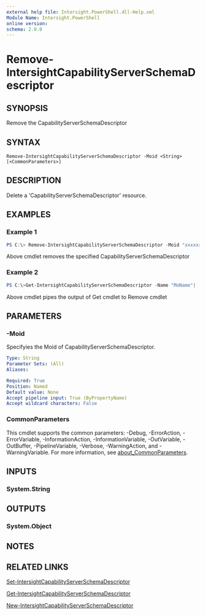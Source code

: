 ```yaml
---
external help file: Intersight.PowerShell.dll-Help.xml
Module Name: Intersight.PowerShell
online version:
schema: 2.0.0
---
```


# Remove-IntersightCapabilityServerSchemaDescriptor

## SYNOPSIS
Remove the CapabilityServerSchemaDescriptor

## SYNTAX

```
Remove-IntersightCapabilityServerSchemaDescriptor -Moid <String> [<CommonParameters>]
```

## DESCRIPTION
Delete a &apos;CapabilityServerSchemaDescriptor&apos; resource.

## EXAMPLES

### Example 1
```powershell
PS C:\> Remove-IntersightCapabilityServerSchemaDescriptor -Moid "xxxxxxxxxxxxxxxxxxxxxxxxxxx"
```
Above cmdlet removes the specified CapabilityServerSchemaDescriptor 

### Example 2
```powershell
PS C:\>Get-IntersightCapabilityServerSchemaDescriptor -Name "MoName"|  Remove-IntersightCapabilityServerSchemaDescriptor
```
Above cmdlet pipes the output of Get cmdlet to Remove cmdlet

## PARAMETERS

### -Moid
Specifyies the Moid of CapabilityServerSchemaDescriptor.

```yaml
Type: String
Parameter Sets: (All)
Aliases:

Required: True
Position: Named
Default value: None
Accept pipeline input: True (ByPropertyName)
Accept wildcard characters: False
```

### CommonParameters
This cmdlet supports the common parameters: -Debug, -ErrorAction, -ErrorVariable, -InformationAction, -InformationVariable, -OutVariable, -OutBuffer, -PipelineVariable, -Verbose, -WarningAction, and -WarningVariable. For more information, see [about_CommonParameters](http://go.microsoft.com/fwlink/?LinkID=113216).

## INPUTS

### System.String

## OUTPUTS

### System.Object
## NOTES

## RELATED LINKS

[Set-IntersightCapabilityServerSchemaDescriptor](./Set-IntersightCapabilityServerSchemaDescriptor.md)

[Get-IntersightCapabilityServerSchemaDescriptor](./Get-IntersightCapabilityServerSchemaDescriptor.md)

[New-IntersightCapabilityServerSchemaDescriptor](./New-IntersightCapabilityServerSchemaDescriptor.md)

